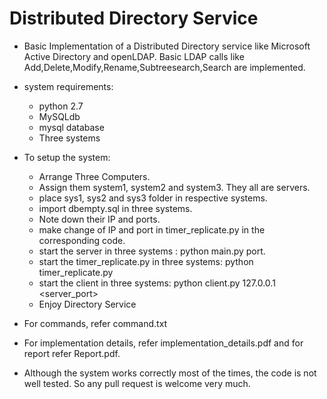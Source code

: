 # Distributed Directory Service <br />

* Basic Implementation of a Distributed Directory service like Microsoft Active Directory and openLDAP. Basic LDAP calls like Add,Delete,Modify,Rename,Subtreesearch,Search are implemented.


* system requirements:<br />

  * python 2.7<br />
  * MySQLdb<br />
  * mysql database<br />
  * Three systems<br />

* To setup the system:<br />


  * Arrange Three Computers.<br />
  * Assign them system1, system2 and system3. They all are servers.<br />
  * place sys1, sys2 and sys3 folder in respective systems.<br />
  * import dbempty.sql in three systems.<br />
  * Note down their IP and ports.<br />
  * make change of IP and port in timer_replicate.py in the corresponding code.<br />
  * start the server in three systems : python main.py port.<br />
  * start the timer_replicate.py in three systems: python timer_replicate.py <br />
  * start the client in three systems: python client.py 127.0.0.1 <server_port> <br />
  * Enjoy Directory Service


* For commands, refer command.txt<br />

* For implementation details, refer implementation_details.pdf and for report refer Report.pdf.
* Although the system works correctly most of the times, the code is not well tested. So any pull request is welcome very much.
